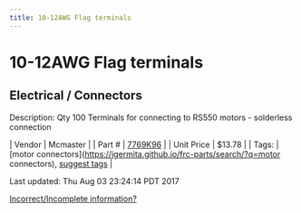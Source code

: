 ```yaml
---
title: 10-12AWG Flag terminals
---
```


# 10-12AWG Flag terminals
## Electrical / Connectors
Description: 	Qty 100 Terminals for connecting to RS550 motors - solderless connection 

| Vendor | Mcmaster | 
| Part # | [7769K96](https://www.mcmaster.com/#7769K96) | 
| Unit Price | $13.78 | 
| Tags: | [motor connectors](https://jgermita.github.io/frc-parts/search/?q=motor connectors), [suggest tags](https://docs.google.com/forms/d/e/1FAIpQLSeWyY8v3RgOty-MyWmh9U0iivNYN_molChYyS-0U-o-kOAv_g/viewform) | 

Last updated: Thu Aug 03 23:24:14 PDT 2017

 [Incorrect/Incomplete information?](https://docs.google.com/forms/d/e/1FAIpQLSeWyY8v3RgOty-MyWmh9U0iivNYN_molChYyS-0U-o-kOAv_g/viewform)